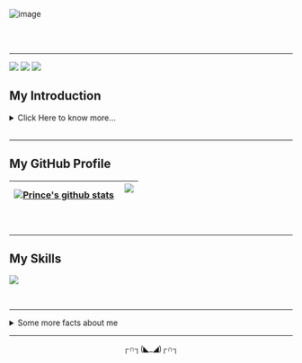 <!-- # Hey there! I'm Prince Kumar Singh 👋👨‍💻 -->

<!-- ![image](https://github.com/princid/princid/assets/90444477/55353c46-4c5f-486b-a23f-b1140ca6a6ae) -->
<!-- ![image](https://github.com/princid/princid/assets/90444477/95de1b96-6957-4f93-8924-3b7a1959d526) -->
![image](https://github.com/princid/princid/assets/90444477/0046c363-1968-4da8-8aa6-63f3e4c55c81)


<br>
<br>
<hr>


[![](https://img.shields.io/badge/LinkedIn-PrinceKumarSingh-blue)](https://www.linkedin.com/in/princid/)
[![](https://img.shields.io/badge/Gmail-princid85@gmail.com-red)](mailto:princid85@gmail.com)
[![](https://img.shields.io/badge/Resume-Prince__Resume-brightgreen)](https://drive.google.com/file/d/17qU_mMonzDqpFEZ0Tu4j6kbY2a8bhVxp/view?usp=share_link)


<!-- **princid/princid** is a ✨ _special_ ✨ repository because its `README.md` (this file) appears on your GitHub profile.

Here are some ideas to get you started: -->
## My Introduction
<details>
   <summary>Click Here to know more...</summary>
  <br>
Quite simple & energetic Frontend Developer with an eye for detail, a passion for design, and a love for creating seamless user experiences. I strive for perfection in every design, and I'm always eager to learn new skills and stay ahead of the latest industry trends. My ability to work in a team, think outside the box, and deliver results makes me a valuable asset to any organization. I'm here to build something great. I would love to connect with like-minded people to build something great together!

- 🔭 I’m currently working on my final semester project based on React-Native.
- 🌱 I’m currently learning React-Natice
- 👯 I’m looking to collaborate on Front-end projects / UI design projects / React-Native based projects.
<!-- - 🤔 I’m looking for help with ... -->
- 💬 Ask me [here.](https://www.linkedin.com/in/princid/)
- 📫 You can reach me at [LinkedIn.](https://www.linkedin.com/in/princid/)
<!-- - 😄 Pronouns: ... -->
- ⚡ Fun fact: I love gradient colors.😉
  </details>
<br>
<hr>


## My GitHub Profile

| <a href="https://github.com/princid/github-readme-stats"><img align="center" src="https://github-readme-stats.vercel.app/api?username=princid&show_icons=true&theme=radical" alt="Prince's github stats" /></a> | <a href="https://github.com/princid/github-readme-stats"><img align="right" src="https://github-readme-stats.vercel.app/api/top-langs/?username=princid&layout=compact&theme=buefy&hide_border=true" /></a><br><br> |
| ------------- | ------------- |
<br>
<hr>


## My Skills
<p align="left">
  <a href="https://skillicons.dev" &theme=dark>
    <img src="https://skillicons.dev/icons?i=c,cpp,html,css,bootstrap,js,react,vscode,figma,github,mongodb,nodejs,ts,vite,netlify&theme=light" />
  </a>
</p>

<!--   - For more such icons, Click [Here](https://github.com/tandpfun/skill-icons#icons-list) -->
<br>
<hr>

<details>
  <summary>Some more facts about me</summary>
  <br>

## My Hacktoberfest Achievements (2022)
![image](https://user-images.githubusercontent.com/90444477/224381294-bdbdfe86-310e-4d76-99de-8d5e9f9b921f.png)
<img align = "center" width="50%" src="(https://user-images.githubusercontent.com/90444477/224381294-bdbdfe86-310e-4d76-99de-8d5e9f9b921f.png)"/>
  
  <p align="center"> 
  VISITOR COUNT<br>
  <br>
  <img src="https://profile-counter.glitch.me/princid/count.svg" />
  <br>
</p>

</details>
<hr>

<p align="center">
  ┌∩┐(◣_◢)┌∩┐
</p>


<!-- [![](https://img.shields.io/badge/LinkedIn-PrinceKumarSingh-blue)](https://www.linkedin.com/in/princid/)
[![](https://img.shields.io/badge/Gmail-princid85@gmail.com-red)](mailto:princid85@gmail.com)
[![](https://img.shields.io/badge/Resume-Prince__Resume-brightgreen)](https://drive.google.com/file/d/17qU_mMonzDqpFEZ0Tu4j6kbY2a8bhVxp/view?usp=share_link) -->


<!-- <img align = "left" width = "47%" src = "https://github-readme-stats.vercel.app/api?username=princid&show_icons=true&theme=radical" />

<img align = "right" width = "47%" height="90%" src = "https://github-readme-stats.vercel.app/api/top-langs/?username=princid&layout=compact" /> -->




<!-- <code><img height="50" alt="javascript" src="https://raw.githubusercontent.com/github/explore/80688e429a7d4ef2fca1e82350fe8e3517d3494d/topics/javascript/javascript.png"></code>
<code><img height="50" alt="typescript" src="https://raw.githubusercontent.com/github/explore/80688e429a7d4ef2fca1e82350fe8e3517d3494d/topics/typescript/typescript.png"></code>
<code><img height="50" alt="react" src="https://raw.githubusercontent.com/github/explore/80688e429a7d4ef2fca1e82350fe8e3517d3494d/topics/react/react.png"></code>
<code><img height="50" alt="graphql" src="https://raw.githubusercontent.com/github/explore/5c058a388828bb5fde0bcafd4bc867b5bb3f26f3/topics/graphql/graphql.png"></code>
<code><img height="50" alt="nodejs" src="https://raw.githubusercontent.com/github/explore/80688e429a7d4ef2fca1e82350fe8e3517d3494d/topics/nodejs/nodejs.png"></code>     -->




<!-- ![JavaScript](https://img.shields.io/badge/-JavaScript-333333?style=flat&logo=javascript)&nbsp;&nbsp;
![C/C++](https://img.shields.io/badge/-C/C++-333333?style=flat&logo=C&logoColor=A8B9CC)&nbsp;&nbsp;
![React](https://img.shields.io/badge/-React-333333?style=flat&logo=react)&nbsp;&nbsp;
![Node.js](https://img.shields.io/badge/-Node.js-333333?style=flat&logo=node.js)&nbsp;&nbsp;
![HTML](https://img.shields.io/badge/-HTML-333333?style=flat&logo=HTML5)&nbsp;&nbsp;
![CSS](https://img.shields.io/badge/-CSS-333333?style=flat&logo=CSS3&logoColor=1572B6)&nbsp;&nbsp;
![Bootstrap](https://img.shields.io/badge/-Bootstrap-333333?style=flat&logo=bootstrap&logoColor=563D7C)&nbsp;&nbsp;
![Git](https://img.shields.io/badge/-Git-333333?style=flat&logo=git)&nbsp;&nbsp;
![GitHub](https://img.shields.io/badge/-GitHub-333333?style=flat&logo=github)&nbsp;&nbsp;
![Visual Studio Code](https://img.shields.io/badge/-Visual%20Studio%20Code-333333?style=flat&logo=visual-studio-code&logoColor=007ACC)&nbsp;&nbsp; -->







